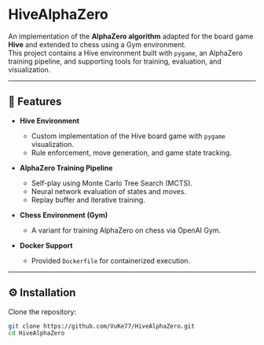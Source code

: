 # HiveAlphaZero

An implementation of the **AlphaZero algorithm** adapted for the board game **Hive** and extended to chess using a Gym environment.  
This project contains a Hive environment built with `pygame`, an AlphaZero training pipeline, and supporting tools for training, evaluation, and visualization.

---

## 📌 Features

- **Hive Environment**  
  - Custom implementation of the Hive board game with `pygame` visualization.  
  - Rule enforcement, move generation, and game state tracking.  

- **AlphaZero Training Pipeline**  
  - Self-play using Monte Carlo Tree Search (MCTS).  
  - Neural network evaluation of states and moves.  
  - Replay buffer and iterative training.  

- **Chess Environment (Gym)**  
  - A variant for training AlphaZero on chess via OpenAI Gym.  

- **Docker Support**  
  - Provided `Dockerfile` for containerized execution.  

---

## ⚙️ Installation

Clone the repository:

```bash
git clone https://github.com/VuKe77/HiveAlphaZero.git
cd HiveAlphaZero
